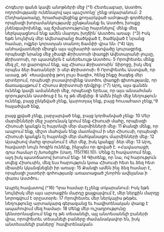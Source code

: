 
Հոգեւոր գանձ կավե անոթների մեջ
(^1) Հետեւաբար, Աստծու ողորմությամբ ունենալով այս պաշտոնը՝ չենք տկարանում։ 2 Ընդհակառակը,
հրաժարվեցինք քողարկված ամոթալի գործերից, որպեսզի խորամանկությամբ չընթանանք եւ Աստծու խոսքը
չնենգափոխենք, այլ ճշմարտությունը հայտնելով՝ մենք մեզ ներկայացնում ենք ամեն մարդու խղճին՝ Աստծու առաջ։
(^3) Իսկ եթե նույնիսկ մեր Ավետարանը ծածկված է, ծածկված է նրանց համար, ովքեր կորստյան տանող ճամփի վրա են։
(^4) Այդ անհավատների միտքն այս աշխարհի աստվածը կուրացրեց, որպեսզի նրանց մեջ չծագի Քրիստոսի փառքի
Ավետարանի լույսը, Քրիստոսի, որ պատկերն է աներեւույթ Աստծու։ 5 Որովհետեւ մենք մեզ չէ, որ քարոզում ենք, այլ
Հիսուս Քրիստոսին՝ Տիրոջը, իսկ մեզ՝ որպես ձեր ծառաների՝ ի սեր Քրիստոսի։ 6 Որովհետեւ Աստված, որ ասաց, թե՝
«Խավարից թող լույս ծագի», հենց ինքը ծագեց մեր սրտերում, որպեսզի լուսավորվենք Աստծու փառքի գիտությամբ,
որ ճառագայթում է Հիսուս Քրիստոսի դեմքից։
(^7) Արդ, այս գանձն ունենք կավե ամանների մեջ, որպեսզի երեւա, որ այս անսահման զորությունն Աստծուց է եւ ոչ թե
մեզնից։ 8 Ամեն ինչի մեջ նեղություն ունենք, բայց ընկճված չենք, կարոտյալ ենք, բայց հուսահատ չենք,^9 հալածված ենք,


բայց լքված չենք, չարչարված ենք, բայց կործանված չենք։ 10 Մեր մարմինների մեջ շարունակ կրում ենք Հիսուսի մահը,
որպեսզի Հիսուսի կյանքն էլ հայտնվի մեր մարմինների մեջ։ 11 Քանզի մենք, որ ապրում ենք, միշտ մահվան ենք
մատնվում ի սեր Հիսուսի, որպեսզի Հիսուսի կյանքն էլ հայտնվի մեր մահկանացու մարմինների մեջ։ 12 Այսպիսով մահը
զորանում է մեր մեջ, իսկ կյանքը՝ ձեր մեջ։ 13 Արդ, հավատի նույն հոգին ունենք, ինչպես որ գրված է. _«Հավատացի, դրա
համար էլ խոսեցի»_ (Սաղ. 115(116).10)։ Մենք էլ հավատում ենք, այդ իսկ պատճառով խոսում ենք։ 14 Գիտենք, որ նա, ով
հարություն տվեց Հիսուսին, մեզ եւս հարություն կտա Հիսուսի հետ եւ ձեզ հետ միասին կկանգնեցնի իր առաջ։ 15 Քանզի
ամեն ինչ ձեզ համար է, որպեսզի շատերի գոհությամբ առատացած շնորհն ավելանա ի փառս Աստծու։

Ապրել հավատով
(^16) Դրա համար էլ չենք տկարանում։ Իսկ եթե նույնիսկ մեր այս արտաքին մարդը քայքայվում է, մեր ներքին մարդը
նորոգվում է օրըստօրե։ 17 Որովհետեւ մեր ներկայիս թեթեւ նեղությունը արտակարգ գերազանց եւ հավիտենական փառք
է ապահովում մեզ համար։ 18 Մենք մեր ուշադրությունը կենտրոնացնում ենք ոչ թե տեսանելի, այլ անտեսանելի բաների
վրա, որովհետեւ տեսանելի բաները ժամանակավոր են, իսկ անտեսանելի բաները՝ հավիտենական։
